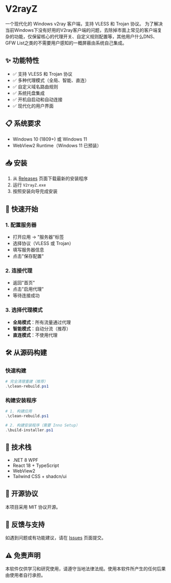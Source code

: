 # V2rayZ

一个现代化的 Windows v2ray 客户端，支持 VLESS 和 Trojan 协议。
为了解决当前Windows下没有好用的V2ray客户端的问题，去除掉市面上常见的客户端复杂的功能，仅保留核心的代理开关、自定义规则配置等，其他用户什么DNS、GFW List之类的不需要用户感知的一概屏蔽由系统自己集成。

## ✨ 功能特性

- ✅ 支持 VLESS 和 Trojan 协议
- ✅ 多种代理模式（全局、智能、直连）
- ✅ 自定义域名路由规则
- ✅ 系统托盘集成
- ✅ 开机自启动和自动连接
- ✅ 现代化的用户界面

## 📋 系统要求

- Windows 10 (1809+) 或 Windows 11
- WebView2 Runtime（Windows 11 已预装）

## 📥 安装

1. 从 [Releases](../../releases) 页面下载最新的安装程序
2. 运行 `V2rayZ.exe`
3. 按照安装向导完成安装

## 🚀 快速开始

### 1. 配置服务器
- 打开应用 → "服务器"标签
- 选择协议（VLESS 或 Trojan）
- 填写服务器信息
- 点击"保存配置"

### 2. 连接代理
- 返回"首页"
- 点击"启用代理"
- 等待连接成功

### 3. 选择代理模式
- **全局模式**：所有流量通过代理
- **智能模式**：自动分流（推荐）
- **直连模式**：不使用代理

## 🛠️ 从源码构建

### 快速构建
```powershell
# 完全清理重建（推荐）
.\clean-rebuild.ps1
```

### 构建安装程序
```powershell
# 1. 构建应用
.\clean-rebuild.ps1

# 2. 构建安装程序（需要 Inno Setup）
.\build-installer.ps1
```

## 🔧 技术栈

- .NET 8 WPF
- React 18 + TypeScript
- WebView2
- Tailwind CSS + shadcn/ui

## 📄 开源协议

本项目采用 MIT 协议开源。

## 💬 反馈与支持

如遇到问题或有功能建议，请在 [Issues](../../issues) 页面提交。

## ⚠️ 免责声明

本软件仅供学习和研究使用，请遵守当地法律法规。使用本软件所产生的任何后果由使用者自行承担。
